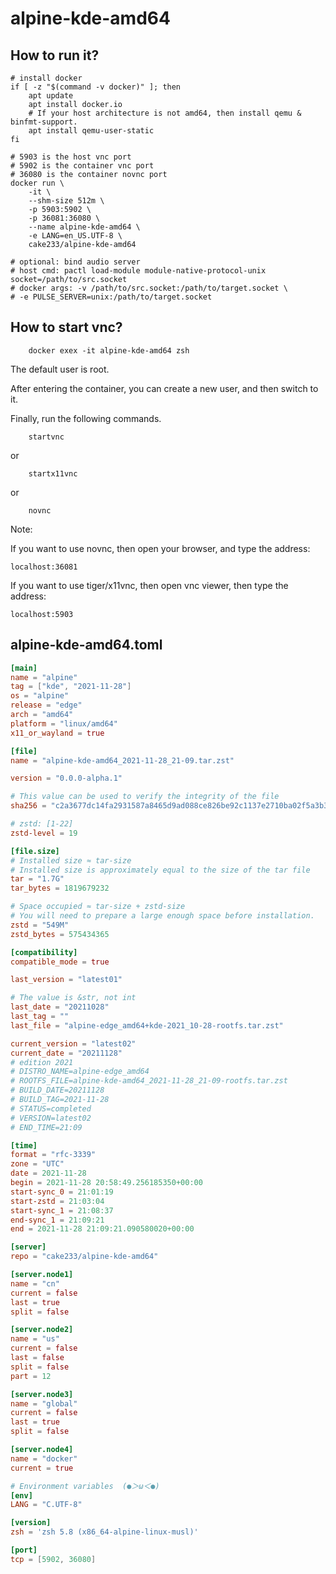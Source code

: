 # alpine-kde-amd64

## How to run it?

```shell
# install docker
if [ -z "$(command -v docker)" ]; then
    apt update
    apt install docker.io
    # If your host architecture is not amd64, then install qemu & binfmt-support.
    apt install qemu-user-static
fi

# 5903 is the host vnc port
# 5902 is the container vnc port
# 36080 is the container novnc port
docker run \
    -it \
    --shm-size 512m \
    -p 5903:5902 \
    -p 36081:36080 \
    --name alpine-kde-amd64 \
    -e LANG=en_US.UTF-8 \
    cake233/alpine-kde-amd64

# optional: bind audio server
# host cmd: pactl load-module module-native-protocol-unix socket=/path/to/src.socket
# docker args: -v /path/to/src.socket:/path/to/target.socket \
# -e PULSE_SERVER=unix:/path/to/target.socket

```

## How to start vnc?

```shell
    docker exex -it alpine-kde-amd64 zsh
```

The default user is root.

After entering the container, you can create a new user, and then switch to it.

Finally, run the following commands.

```shell
    startvnc
```

or

```shell
    startx11vnc
```

or

```shell
    novnc
```

Note:

If you want to use novnc, then open your browser, and type the address:

```
localhost:36081
```

If you want to use tiger/x11vnc, then open vnc viewer, then type the address:

```
localhost:5903
```

## alpine-kde-amd64.toml

```toml
[main]
name = "alpine"
tag = ["kde", "2021-11-28"]
os = "alpine"
release = "edge"
arch = "amd64"
platform = "linux/amd64"
x11_or_wayland = true

[file]
name = "alpine-kde-amd64_2021-11-28_21-09.tar.zst"

version = "0.0.0-alpha.1"

# This value can be used to verify the integrity of the file
sha256 = "c2a3677dc14fa2931587a8465d9ad088ce826be92c1137e2710ba02f5a3b3410"

# zstd: [1-22]
zstd-level = 19

[file.size]
# Installed size ≈ tar-size
# Installed size is approximately equal to the size of the tar file
tar = "1.7G"
tar_bytes = 1819679232

# Space occupied ≈ tar-size + zstd-size
# You will need to prepare a large enough space before installation.
zstd = "549M"
zstd_bytes = 575434365

[compatibility]
compatible_mode = true

last_version = "latest01"

# The value is &str, not int
last_date = "20211028"
last_tag = ""
last_file = "alpine-edge_amd64+kde-2021_10-28-rootfs.tar.zst"

current_version = "latest02"
current_date = "20211128"
# edition 2021
# DISTRO_NAME=alpine-edge_amd64
# ROOTFS_FILE=alpine-kde-amd64_2021-11-28_21-09-rootfs.tar.zst
# BUILD_DATE=20211128
# BUILD_TAG=2021-11-28
# STATUS=completed
# VERSION=latest02
# END_TIME=21:09

[time]
format = "rfc-3339"
zone = "UTC"
date = 2021-11-28
begin = 2021-11-28 20:58:49.256185350+00:00
start-sync_0 = 21:01:19
start-zstd = 21:03:04
start-sync_1 = 21:08:37
end-sync_1 = 21:09:21
end = 2021-11-28 21:09:21.090580020+00:00

[server]
repo = "cake233/alpine-kde-amd64"

[server.node1]
name = "cn"
current = false
last = true
split = false

[server.node2]
name = "us"
current = false
last = false
split = false
part = 12

[server.node3]
name = "global"
current = false
last = true
split = false

[server.node4]
name = "docker"
current = true

# Environment variables  (●＞ω＜●)
[env]
LANG = "C.UTF-8"

[version]
zsh = 'zsh 5.8 (x86_64-alpine-linux-musl)'

[port]
tcp = [5902, 36080]
```
